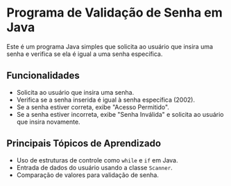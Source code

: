 # Programa de Validação de Senha em Java

Este é um programa Java simples que solicita ao usuário que insira uma senha e verifica se ela é igual a uma senha específica.

## Funcionalidades

- Solicita ao usuário que insira uma senha.
- Verifica se a senha inserida é igual à senha específica (2002).
- Se a senha estiver correta, exibe "Acesso Permitido".
- Se a senha estiver incorreta, exibe "Senha Inválida" e solicita ao usuário que insira novamente.

## Principais Tópicos de Aprendizado

- Uso de estruturas de controle como `while` e `if` em Java.
- Entrada de dados do usuário usando a classe `Scanner`.
- Comparação de valores para validação de senha.


